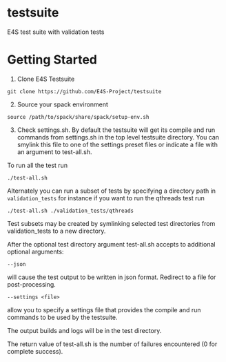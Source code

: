 # testsuite
E4S test suite with validation tests

# Getting Started

1. Clone E4S Testsuite

```
git clone https://github.com/E4S-Project/testsuite
```

2. Source your spack environment

```
source /path/to/spack/share/spack/setup-env.sh
```

3. Check settings.sh. By default the testsuite will get its compile and run commands from settings.sh in the top level testsuite directory. You can smylink this file to one of the settings preset files or indicate a file with an argument to test-all.sh.


To run all the test run 

```
./test-all.sh
```

Alternately you can run a subset of tests by specifying a directory path in `validation_tests` for instance if you want to run the qthreads test run

```
./test-all.sh ./validation_tests/qthreads
```

Test subsets may be created by symlinking selected test directories from validation_tests to a new directory.

After the optional test directory argument test-all.sh accepts to additional optional arguments:
```
--json
```
will cause the test output to be written in json format. Redirect to a file for post-processing.


```
--settings <file>
```
allow you to specify a settings file that provides the compile and run commands to be used by the testsuite.

The output builds and logs will be in the test directory.

The return value of test-all.sh is the number of failures encountered (0 for complete success).
